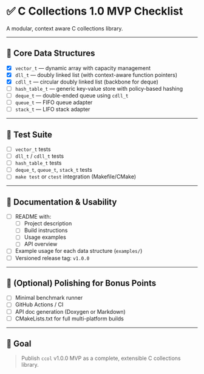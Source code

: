 # ✅ C Collections 1.0 MVP Checklist

A modular, context aware C collections library.

---

## 🔹 Core Data Structures

- [x] `vector_t` — dynamic array with capacity management
- [x] `dll_t` — doubly linked list (with context-aware function pointers)
- [x] `cdll_t` — circular doubly linked list (backbone for deque)
- [ ] `hash_table_t` — generic key-value store with policy-based hashing
- [ ] `deque_t` — double-ended queue using `cdll_t`
- [ ] `queue_t` — FIFO queue adapter
- [ ] `stack_t` — LIFO stack adapter

---

## 🔹 Test Suite

- [ ] `vector_t` tests
- [ ] `dll_t` / `cdll_t` tests
- [ ] `hash_table_t` tests
- [ ] `deque_t`, `queue_t`, `stack_t` tests
- [ ] `make test` or `ctest` integration (Makefile/CMake)

---

## 🔹 Documentation & Usability

- [ ] README with:
    - [ ] Project description
    - [ ] Build instructions
    - [ ] Usage examples
    - [ ] API overview
- [ ] Example usage for each data structure (`examples/`)
- [ ] Versioned release tag: `v1.0.0`

---

## 🔹 (Optional) Polishing for Bonus Points

- [ ] Minimal benchmark runner
- [ ] GitHub Actions / CI
- [ ] API doc generation (Doxygen or Markdown)
- [ ] CMakeLists.txt for full multi-platform builds

---

## 🎯 Goal

> Publish `ccol` v1.0.0 MVP as a complete, extensible C collections library.

